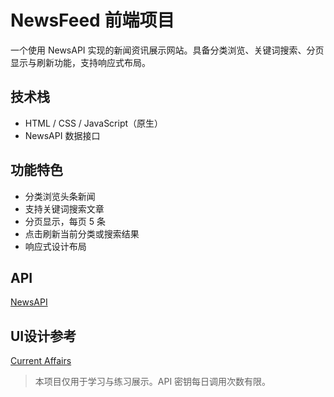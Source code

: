 # NewsFeed 前端项目 

一个使用 NewsAPI 实现的新闻资讯展示网站。具备分类浏览、关键词搜索、分页显示与刷新功能，支持响应式布局。

## 技术栈
- HTML / CSS / JavaScript（原生）
- NewsAPI 数据接口

## 功能特色
- 分类浏览头条新闻
- 支持关键词搜索文章
- 分页显示，每页 5 条
- 点击刷新当前分类或搜索结果
- 响应式设计布局

## API
[NewsAPI](https://newsapi.org/)

## UI设计参考
[Current Affairs](https://www.currentaffairs.org/news)

> 本项目仅用于学习与练习展示。API 密钥每日调用次数有限。
